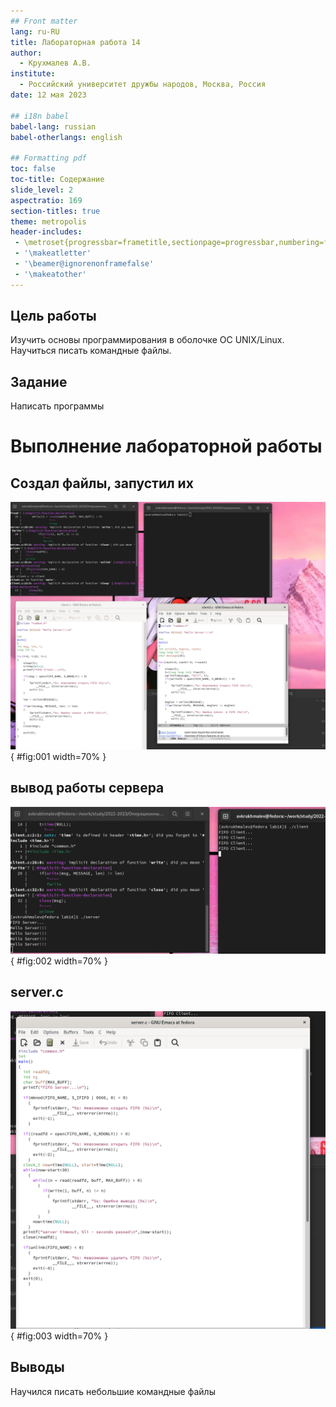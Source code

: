 ```yaml
---
## Front matter
lang: ru-RU
title: Лабораторная работа 14
author:
  - Крухмалев А.В.
institute:
  - Российский университет дружбы народов, Москва, Россия
date: 12 мая 2023

## i18n babel
babel-lang: russian
babel-otherlangs: english

## Formatting pdf
toc: false
toc-title: Содержание
slide_level: 2
aspectratio: 169
section-titles: true
theme: metropolis
header-includes:
 - \metroset{progressbar=frametitle,sectionpage=progressbar,numbering=fraction}
 - '\makeatletter'
 - '\beamer@ignorenonframefalse'
 - '\makeatother'
---
```


## Цель работы

Изучить основы программирования в оболочке ОС UNIX/Linux. Научиться писать командные файлы.

## Задание

Написать программы

# Выполнение лабораторной работы

## Создал файлы, запустил их

![1](image/1.png){ #fig:001 width=70% }

## вывод работы сервера

![2](image/2.png){ #fig:002 width=70% }

## server.c

![3](image/3.png){ #fig:003 width=70% }

## Выводы

Научился писать небольшие командные файлы

